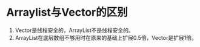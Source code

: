 # Arraylist与Vector的区别
1. Vector是线程安全的，ArrayList不是线程安全的。
2. ArrayList在底层数组不够用时在原来的基础上扩展0.5倍，Vector是扩展1倍。
